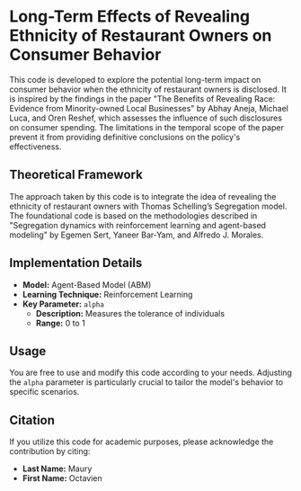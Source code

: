 # Long-Term Effects of Revealing Ethnicity of Restaurant Owners on Consumer Behavior

This code is developed to explore the potential long-term impact on consumer behavior when the ethnicity of restaurant owners is disclosed. It is inspired by the findings in the paper "The Benefits of Revealing Race: Evidence from Minority-owned Local Businesses" by Abhay Aneja, Michael Luca, and Oren Reshef, which assesses the influence of such disclosures on consumer spending. The limitations in the temporal scope of the paper prevent it from providing definitive conclusions on the policy's effectiveness.

## Theoretical Framework

The approach taken by this code is to integrate the idea of revealing the ethnicity of restaurant owners with Thomas Schelling’s Segregation model. The foundational code is based on the methodologies described in "Segregation dynamics with reinforcement learning and agent-based modeling" by Egemen Sert, Yaneer Bar‐Yam, and Alfredo J. Morales.

## Implementation Details

- **Model:** Agent-Based Model (ABM)
- **Learning Technique:** Reinforcement Learning
- **Key Parameter:** `alpha`
  - **Description:** Measures the tolerance of individuals
  - **Range:** 0 to 1

## Usage

You are free to use and modify this code according to your needs. Adjusting the `alpha` parameter is particularly crucial to tailor the model's behavior to specific scenarios.

## Citation

If you utilize this code for academic purposes, please acknowledge the contribution by citing:

- **Last Name:** Maury
- **First Name:** Octavien
